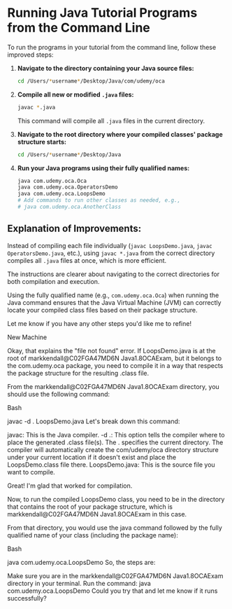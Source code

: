 # Running Java Tutorial Programs from the Command Line

To run the programs in your tutorial from the command line, follow these improved steps:

1.  **Navigate to the directory containing your Java source files:**
    ```bash
    cd /Users/*username*/Desktop/Java/com/udemy/oca
    ```

2.  **Compile all new or modified `.java` files:**
    ```bash
    javac *.java
    ```
    This command will compile all `.java` files in the current directory.

3.  **Navigate to the root directory where your compiled classes' package structure starts:**
    ```bash
    cd /Users/*username*/Desktop/Java
    ```

4.  **Run your Java programs using their fully qualified names:**
    ```bash
    java com.udemy.oca.Oca
    java com.udemy.oca.OperatorsDemo
    java com.udemy.oca.LoopsDemo
    # Add commands to run other classes as needed, e.g.,
    # java com.udemy.oca.AnotherClass
    ```

## Explanation of Improvements:

Instead of compiling each file individually (`javac LoopsDemo.java`, `javac OperatorsDemo.java`, etc.), using `javac *.java` from the correct directory compiles all `.java` files at once, which is more efficient.

The instructions are clearer about navigating to the correct directories for both compilation and execution.

Using the fully qualified name (e.g., `com.udemy.oca.Oca`) when running the Java command ensures that the Java Virtual Machine (JVM) can correctly locate your compiled class files based on their package structure.

Let me know if you have any other steps you'd like me to refine!


New Machine

Okay, that explains the "file not found" error. If LoopsDemo.java is at the root of markkendall@C02FGA47MD6N Java1.8OCAExam, but it belongs to the com.udemy.oca package, you need to compile it in a way that respects the package structure for the resulting .class file.

From the markkendall@C02FGA47MD6N Java1.8OCAExam directory, you should use the following command:

Bash

javac -d . LoopsDemo.java
Let's break down this command:

javac: This is the Java compiler.
-d .: This option tells the compiler where to place the generated .class file(s). The . specifies the current directory. The compiler will automatically create the com/udemy/oca directory structure under your current location if it doesn't exist and place the LoopsDemo.class file there.
LoopsDemo.java: This is the source file you want to compile.


Great! I'm glad that worked for compilation.

Now, to run the compiled LoopsDemo class, you need to be in the directory that contains the root of your package structure, which is markkendall@C02FGA47MD6N Java1.8OCAExam in this case.

From that directory, you would use the java command followed by the fully qualified name of your class (including the package name):

Bash

java com.udemy.oca.LoopsDemo
So, the steps are:

Make sure you are in the markkendall@C02FGA47MD6N Java1.8OCAExam directory in your terminal.
Run the command: java com.udemy.oca.LoopsDemo
Could you try that and let me know if it runs successfully?